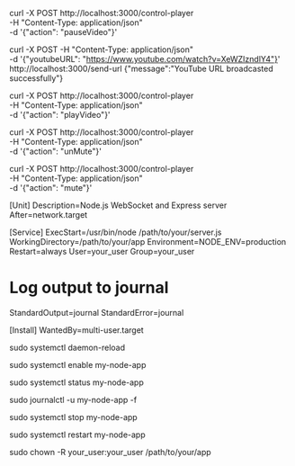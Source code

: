 curl -X POST http://localhost:3000/control-player \
-H "Content-Type: application/json" \
-d '{"action": "pauseVideo"}'


curl -X POST -H "Content-Type: application/json" \
-d '{"youtubeURL": "https://www.youtube.com/watch?v=XeWZIzndlY4"}' \
http://localhost:3000/send-url
{"message":"YouTube URL broadcasted successfully"}



curl -X POST http://localhost:3000/control-player \
-H "Content-Type: application/json" \
-d '{"action": "playVideo"}'


curl -X POST http://localhost:3000/control-player \
-H "Content-Type: application/json" \
-d '{"action": "unMute"}'


curl -X POST http://localhost:3000/control-player \
-H "Content-Type: application/json" \
-d '{"action": "mute"}'




[Unit]
Description=Node.js WebSocket and Express server
After=network.target

[Service]
ExecStart=/usr/bin/node /path/to/your/server.js
WorkingDirectory=/path/to/your/app
Environment=NODE_ENV=production
Restart=always
User=your_user
Group=your_user
# Log output to journal
StandardOutput=journal
StandardError=journal

[Install]
WantedBy=multi-user.target


sudo systemctl daemon-reload

sudo systemctl enable my-node-app


sudo systemctl status my-node-app

sudo journalctl -u my-node-app -f

sudo systemctl stop my-node-app

sudo systemctl restart my-node-app

sudo chown -R your_user:your_user /path/to/your/app
